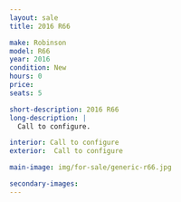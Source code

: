 ```yaml
---
layout: sale
title: 2016 R66

make: Robinson
model: R66
year: 2016
condition: New
hours: 0
price:
seats: 5

short-description: 2016 R66
long-description: |
  Call to configure.

interior: Call to configure
exterior:  Call to configure

main-image: img/for-sale/generic-r66.jpg

secondary-images:
---
```


